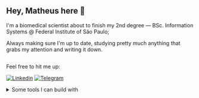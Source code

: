 ## Hey, Matheus here 👋

I'm a biomedical scientist about to finish my 2nd degree — BSc. Information Systems @ Federal Institute of São Paulo;

Always making sure I'm up to date, studying pretty much anything that grabs my attention and writing it down.


##

Feel free to hit me up:

[![Linkedin](https://img.shields.io/badge/-LinkedIn-0A66C2?style=flat-square&logo=Linkedin&logoColor=white)](https://www.linkedin.com/in/sassmatheus/)
[![Telegram](https://img.shields.io/badge/Telegram-26A5E4?style=flat-square&logo=telegram&logoColor=white)](https://t.me/sassmh)

<details>
<summary>
Some tools I can build with
</summary>


[![java](https://img.shields.io/badge/java%20-grey?logo=openjdk&logoColor=black&labelColor=lightgrey)](#)|[![php](https://img.shields.io/badge/php%20-grey?logo=php&logoColor=white&labelColor=777BB4&color=grey)](#)|[![javascript](https://img.shields.io/badge/javascript%20-grey?logo=javascript&logoColor=black&labelColor=F7DF1E)](#)|[![python](https://img.shields.io/badge/python%20-grey?logo=python&logoColor=white&labelColor=3776AB)](#)|[![cpp](https://img.shields.io/badge/C%2B%2B%20-grey?logo=c%2B%2B&logoColor=white&labelColor=00599C)](#)
--|--|--|--|--

[![laravel](https://img.shields.io/badge/laravel%20-grey?logo=laravel&logoColor=white&labelColor=red)](#)|[![spring](https://img.shields.io/badge/spring%20-grey?logo=spring&logoColor=black&labelColor=lightgreen)](#)|[![junit](https://img.shields.io/badge/junit%20-grey?logo=junit5&logoColor=lightgreen&labelColor=red)](#)|[![bootstrap](https://img.shields.io/badge/bootstrap%20-grey?logo=bootstrap&logoColor=white&labelColor=7952B3)](#)
--|--|--|--

[![docker](https://img.shields.io/badge/docker%20-grey?logo=docker&logoColor=white&labelColor=2496ED)](#)|[![aws](https://img.shields.io/badge/aws%20-grey?logo=amazon%20aws&logoColor=black&labelColor=FF9900)](#)|[![git](https://img.shields.io/badge/git%20-grey?logo=git&logoColor=white&labelColor=F05032)](#)|[![uml](https://img.shields.io/badge/uml%20-grey?logo=uml&logoColor=white&labelColor=FABD14)](#)
--|--|--|--

[![postgresql](https://img.shields.io/badge/postgresql%20-grey?logo=postgresql&logoColor=white&labelColor=008bb9)](#)|[![mysql](https://img.shields.io/badge/mysql%20-grey?style=flat&logo=mysql&logoColor=white&labelColor=f29111)](#)
--|--
</details>
